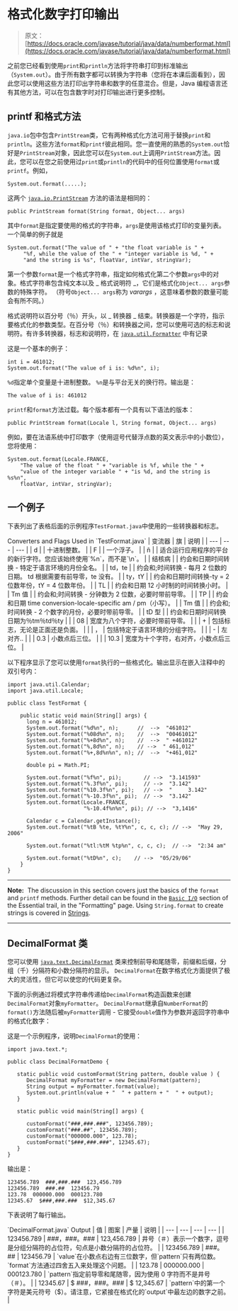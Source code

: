 # 格式化数字打印输出

> 原文： [https://docs.oracle.com/javase/tutorial/java/data/numberformat.html](https://docs.oracle.com/javase/tutorial/java/data/numberformat.html)

之前您已经看到使用`print`和`println`方法将字符串打印到标准输出（`System.out`）。由于所有数字都可以转换为字符串（您将在本课后面看到），因此您可以使用这些方法打印出字符串和数字的任意混合。但是，Java 编程语言还有其他方法，可以在包含数字时对打印输出进行更多控制。

## printf 和格式方法

`java.io`包中包含`PrintStream`类，它有两种格式化方法可用于替换`print`和`println`。这些方法`format`和`printf`彼此相同。您一直使用的熟悉的`System.out`恰好是`PrintStream`对象，因此您可以在`System.out`上调用`PrintStream`方法。因此，您可以在您之前使用过`print`或`println`的代码中的任何位置使用`format`或`printf`。例如，

```
System.out.format(.....);

```

这两个 [`java.io.PrintStream`](https://docs.oracle.com/javase/8/docs/api/java/io/PrintStream.html) 方法的语法是相同的：

```
public PrintStream format(String format, Object... args)

```

其中`format`是指定要使用的格式的字符串，`args`是使用该格式打印的变量列表。一个简单的例子就是

```
System.out.format("The value of " + "the float variable is " +
     "%f, while the value of the " + "integer variable is %d, " +
     "and the string is %s", floatVar, intVar, stringVar); 

```

第一个参数`format`是一个格式字符串，指定如何格式化第二个参数`args`中的对象。格式字符串包含纯文本以及 _ 格式说明符 _，它们是格式化`Object... args`参数的特殊字符。 （符号`Object... args`称为 _varargs_ ，这意味着参数的数量可能会有所不同。）

格式说明符以百分号（％）开头，以 _ 转换器 _ 结束。转换器是一个字符，指示要格式化的参数类型。在百分号（％）和转换器之间，您可以使用可选的标志和说明符。有许多转换器，标志和说明符，在 [`java.util.Formatter`](https://docs.oracle.com/javase/8/docs/api/java/util/Formatter.html) 中有记录

这是一个基本的例子：

```
int i = 461012;
System.out.format("The value of i is: %d%n", i);

```

`%d`指定单个变量是十进制整数。 `%n`是与平台无关的换行符。输出是：

```
The value of i is: 461012

```

`printf`和`format`方法过载。每个版本都有一个具有以下语法的版本：

```
public PrintStream format(Locale l, String format, Object... args)

```

例如，要在法语系统中打印数字（使用逗号代替浮点数的英文表示中的小数位），您将使用：

```
System.out.format(Locale.FRANCE,
    "The value of the float " + "variable is %f, while the " +
    "value of the integer variable " + "is %d, and the string is %s%n", 
    floatVar, intVar, stringVar); 

```

## 一个例子

下表列出了表格后面的示例程序`TestFormat.java`中使用的一些转换器和标志。

<caption style="font-weight: bold">Converters and Flags Used in `TestFormat.java`</caption>
| 变流器 | 旗 | 说明 |
| --- | --- | --- |
| d |  | 十进制整数。 |
| F |  | 一个浮子。 |
| ñ |  | 适合运行应用程序的平台的新行字符。您应该始终使用`%n`，而不是`\n`。 |
| 结核病 |  | 约会和日期时间转换 - 特定于语言环境的月份全名。 |
| td，te |  | 约会和;时间转换 - 每月 2 位数的日期。 td 根据需要有前导零，te 没有。 |
| ty，tY |  | 约会和日期时间转换-ty = 2 位数年份，tY = 4 位数年份。 |
| TL |  | 约会和日期 12 小时制的时间转换小时。 |
| Tm 值 |  | 约会和;时间转换 - 分钟数为 2 位数，必要时带前导零。 |
| TP |  | 约会和日期 time conversion-locale-specific am / pm（小写）。 |
| Tm 值 |  | 约会和;时间转换 - 2 个数字的月份，必要时带前导零。 |
| tD 型 |  | 约会和日期时间转换日期为％tm％td％ty |
|  | 08 | 宽度为八个字符，必要时带前导零。 |
|  | + | 包括标志，无论是正面还是负面。 |
|  | ， | 包括特定于语言环境的分组字符。 |
|  | - | 左对齐.. |
|  | 0.3 | 小数点后三位。 |
|  | 10.3 | 宽度为十个字符，右对齐，小数点后三位。 |

以下程序显示了您可以使用`format`执行的一些格式化。输出显示在嵌入注释中的双引号内：

```
import java.util.Calendar;
import java.util.Locale;

public class TestFormat {

    public static void main(String[] args) {
      long n = 461012;
      System.out.format("%d%n", n);      //  -->  "461012"
      System.out.format("%08d%n", n);    //  -->  "00461012"
      System.out.format("%+8d%n", n);    //  -->  " +461012"
      System.out.format("%,8d%n", n);    // -->  " 461,012"
      System.out.format("%+,8d%n%n", n); //  -->  "+461,012"

      double pi = Math.PI;

      System.out.format("%f%n", pi);       // -->  "3.141593"
      System.out.format("%.3f%n", pi);     // -->  "3.142"
      System.out.format("%10.3f%n", pi);   // -->  "     3.142"
      System.out.format("%-10.3f%n", pi);  // -->  "3.142"
      System.out.format(Locale.FRANCE,
                        "%-10.4f%n%n", pi); // -->  "3,1416"

      Calendar c = Calendar.getInstance();
      System.out.format("%tB %te, %tY%n", c, c, c); // -->  "May 29, 2006"

      System.out.format("%tl:%tM %tp%n", c, c, c);  // -->  "2:34 am"

      System.out.format("%tD%n", c);    // -->  "05/29/06"
    }
}

```

* * *

**Note:**  The discussion in this section covers just the basics of the `format` and `printf` methods. Further detail can be found in the [`Basic I/O`](../../essential/io/formatting.html) section of the Essential trail, in the "Formatting" page.
Using `String.format` to create strings is covered in [Strings](strings.html).

* * *

## DecimalFormat 类

您可以使用 [`java.text.DecimalFormat`](https://docs.oracle.com/javase/8/docs/api/java/text/DecimalFormat.html) 类来控制前导和尾随零，前缀和后缀，分组（千）分隔符和小数分隔符的显示。 `DecimalFormat`在数字格式化方面提供了极大的灵活性，但它可以使您的代码更复杂。

下面的示例通过将模式字符串传递给`DecimalFormat`构造函数来创建`DecimalFormat`对象`myFormatter`。 `DecimalFormat`继承自`NumberFormat`的`format()`方法随后被`myFormatter`调用 - 它接受`double`值作为参数并返回字符串中的格式化数字：

这是一个示例程序，说明`DecimalFormat`的使用：

```
import java.text.*;

public class DecimalFormatDemo {

   static public void customFormat(String pattern, double value ) {
      DecimalFormat myFormatter = new DecimalFormat(pattern);
      String output = myFormatter.format(value);
      System.out.println(value + "  " + pattern + "  " + output);
   }

   static public void main(String[] args) {

      customFormat("###,###.###", 123456.789);
      customFormat("###.##", 123456.789);
      customFormat("000000.000", 123.78);
      customFormat("$###,###.###", 12345.67);  
   }
}

```

输出是：

```
123456.789  ###,###.###  123,456.789
123456.789  ###.##  123456.79
123.78  000000.000  000123.780
12345.67  $###,###.###  $12,345.67

```

下表说明了每行输出。

<caption style="font-weight: bold">`DecimalFormat.java` Output</caption>
| 值 | 图案 | 产量 | 说明 |
| --- | --- | --- | --- |
| 123456.789 | ###，###。### | 123,456.789 | 井号（＃）表示一个数字，逗号是分组分隔符的占位符，句点是小数分隔符的占位符。 |
| 123456.789 | ###。## | 123456.79 | `value`在小数点右边有三位数字，但`pattern`只有两位数。 `format`方法通过四舍五入来处理这个问题。 |
| 123.78 | 000000.000 | 000123.780 | `pattern`指定前导零和尾随零，因为使用 0 字符而不是井号（＃）。 |
| 12345.67 | $ ###，###。### | $ 12,345.67 | `pattern`中的第一个字符是美元符号（$）。请注意，它紧接在格式化的`output`中最左边的数字之前。 |